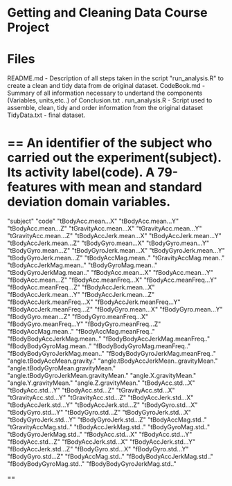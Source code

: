 Getting and Cleaning Data Course Project
==
Files
==
README.md - Description of all steps taken in the script "run_analysis.R" to create a clean and tidy data from de original dataset. CodeBook.md - Summary of all information necessary to undertand the components (Variables, units,etc..) of Conclusion.txt .
run_analysis.R - Script used to assemble, clean, tidy and order information from the original dataset TidyData.txt - final dataset.

==
An identifier of the subject who carried out the experiment(subject).
Its activity label(code).
A 79-features with mean and standard deviation domain variables.
==
"subject" "code" "tBodyAcc.mean...X" "tBodyAcc.mean...Y" "tBodyAcc.mean...Z" "tGravityAcc.mean...X" "tGravityAcc.mean...Y" "tGravityAcc.mean...Z" "tBodyAccJerk.mean...X" "tBodyAccJerk.mean...Y" "tBodyAccJerk.mean...Z" "tBodyGyro.mean...X" "tBodyGyro.mean...Y" "tBodyGyro.mean...Z" "tBodyGyroJerk.mean...X" "tBodyGyroJerk.mean...Y" "tBodyGyroJerk.mean...Z" "tBodyAccMag.mean.." "tGravityAccMag.mean.." "tBodyAccJerkMag.mean.." "tBodyGyroMag.mean.." "tBodyGyroJerkMag.mean.." "fBodyAcc.mean...X" "fBodyAcc.mean...Y" "fBodyAcc.mean...Z" "fBodyAcc.meanFreq...X" "fBodyAcc.meanFreq...Y" "fBodyAcc.meanFreq...Z" "fBodyAccJerk.mean...X" "fBodyAccJerk.mean...Y" "fBodyAccJerk.mean...Z" "fBodyAccJerk.meanFreq...X" "fBodyAccJerk.meanFreq...Y" "fBodyAccJerk.meanFreq...Z" "fBodyGyro.mean...X" "fBodyGyro.mean...Y" "fBodyGyro.mean...Z" "fBodyGyro.meanFreq...X" "fBodyGyro.meanFreq...Y" "fBodyGyro.meanFreq...Z" "fBodyAccMag.mean.." "fBodyAccMag.meanFreq.." "fBodyBodyAccJerkMag.mean.." "fBodyBodyAccJerkMag.meanFreq.." "fBodyBodyGyroMag.mean.." "fBodyBodyGyroMag.meanFreq.." "fBodyBodyGyroJerkMag.mean.." "fBodyBodyGyroJerkMag.meanFreq.." "angle.tBodyAccMean.gravity." "angle.tBodyAccJerkMean..gravityMean." "angle.tBodyGyroMean.gravityMean." "angle.tBodyGyroJerkMean.gravityMean." "angle.X.gravityMean." "angle.Y.gravityMean." "angle.Z.gravityMean." "tBodyAcc.std...X" "tBodyAcc.std...Y" "tBodyAcc.std...Z" "tGravityAcc.std...X" "tGravityAcc.std...Y" "tGravityAcc.std...Z" "tBodyAccJerk.std...X" "tBodyAccJerk.std...Y" "tBodyAccJerk.std...Z" "tBodyGyro.std...X" "tBodyGyro.std...Y" "tBodyGyro.std...Z" "tBodyGyroJerk.std...X" "tBodyGyroJerk.std...Y" "tBodyGyroJerk.std...Z" "tBodyAccMag.std.." "tGravityAccMag.std.." "tBodyAccJerkMag.std.." "tBodyGyroMag.std.." "tBodyGyroJerkMag.std.." "fBodyAcc.std...X" "fBodyAcc.std...Y" "fBodyAcc.std...Z" "fBodyAccJerk.std...X" "fBodyAccJerk.std...Y" "fBodyAccJerk.std...Z" "fBodyGyro.std...X" "fBodyGyro.std...Y" "fBodyGyro.std...Z" "fBodyAccMag.std.." "fBodyBodyAccJerkMag.std.." "fBodyBodyGyroMag.std.." "fBodyBodyGyroJerkMag.std.."

==
